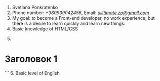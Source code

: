 1. Svetlana Ponkratenko
2. Phone number: *+380939042456*, Email: *ullltimate.zp@gmail.com*
3. My goal: to become a Front-end developer, no work experience, but there is a desire to learn quickly and learn new things.
4. Basic knowledge of HTML/CSS
5. ``` <!DOCTYPE html>
<html>
    <head>
	    <meta charset="UTF-8">
	    <title>Svetlana</title>
    </head>
    <body>
	    <h1>Заголовок 1</h1>
    </body>
</html>```
6. Basic level of English
